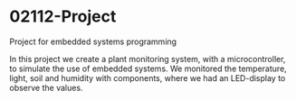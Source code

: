 # 02112-Project
Project for embedded systems programming

In this project we create a plant monitoring system, with a microcontroller, to simulate the use of embedded systems.
We monitored the temperature, light, soil and humidity with components, where we had an LED-display to observe the values.
